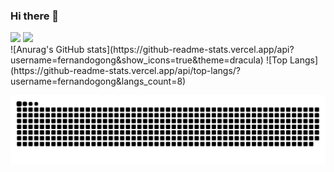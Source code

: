 ### Hi there 👋

<!--
**fernandogong/fernandogong** is a ✨ _special_ ✨ repository because its `README.md` (this file) appears on your GitHub profile.

Here are some ideas to get you started:

- 🔭 I’m currently working on ...
- 🌱 I’m currently learning ...
- 👯 I’m looking to collaborate on ...
- 🤔 I’m looking for help with ...
- 💬 Ask me about ...
- 📫 How to reach me: ...
- 😄 Pronouns: ...
- ⚡ Fun fact: ...
-->
<div>
  <img height="180em" src="https://github-readme-stats.vercel.app/api?username=fernandogong&show_icons=true&theme=dracula">
  <img height="180em" src="https://github-readme-stats.vercel.app/api/top-langs/?username=fernandogong&langs_count=8">
</div>
![Anurag's GitHub stats](https://github-readme-stats.vercel.app/api?username=fernandogong&show_icons=true&theme=dracula)
![Top Langs](https://github-readme-stats.vercel.app/api/top-langs/?username=fernandogong&langs_count=8)

![Snake animation](https://github.com/fernandogong/fernandogong/blob/output/github-contribution-grid-snake.svg)
